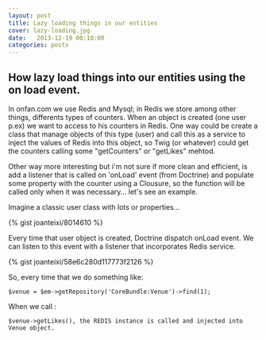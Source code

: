 ```yaml
---
layout: post
title: Lazy loading things in our entities
cover: lazy-loading.jpg
date:   2013-12-19 00:10:00
categories: posts
---
```


## How lazy load things into our entities using the on load event.

In onfan.com we use Redis and Mysql; in Redis we store among other things, differents types of counters. When an object is created (one user p.ex) we want to access to his counters in Redis. One way could be create a class  that manage objects of this type (user) and call this as a service to inject the values of Redis into this object, so Twig (or whatever) could get the counters calling some "getCounters" or "getLikes" mehtod.

Other way more interesting but i'm not sure if more clean and efficient, is add a listener that is called on 'onLoad' event (from Doctrine) and populate some property with the counter using a Clousure, so the function will be called only when it was necessary... let's see an example.

Imagine a classic user class with lots or properties...

{% gist joanteixi/8014610 %}

Every time that user object is created,  Doctrine dispatch onLoad event. We can listen to this event  with a listener that incorporates Redis service.

{% gist joanteixi/58e6c280d117773f2126 %}

So, every time that we do something like:

    $venue = $em->getRepository('CoreBundle:Venue')->find(1);

When we call :

    $venue->getLikes(), the REDIS instance is called and injected into Venue object.
